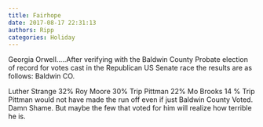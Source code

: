 ```yaml
---
title: Fairhope
date: 2017-08-17 22:31:13
authors: Ripp
categories: Holiday
---
```


 Georgia Orwell.....After verifying with the Baldwin County Probate election of record for votes cast in the Republican US Senate race the results are as follows: Baldwin CO.

Luther Strange 32%
Roy Moore  30%
Trip Pittman  22%
Mo Brooks  14 %
Trip Pittman would not have made the run off even if just Baldwin County Voted. Damn Shame. But maybe the few that voted for him will realize how terrible he is.